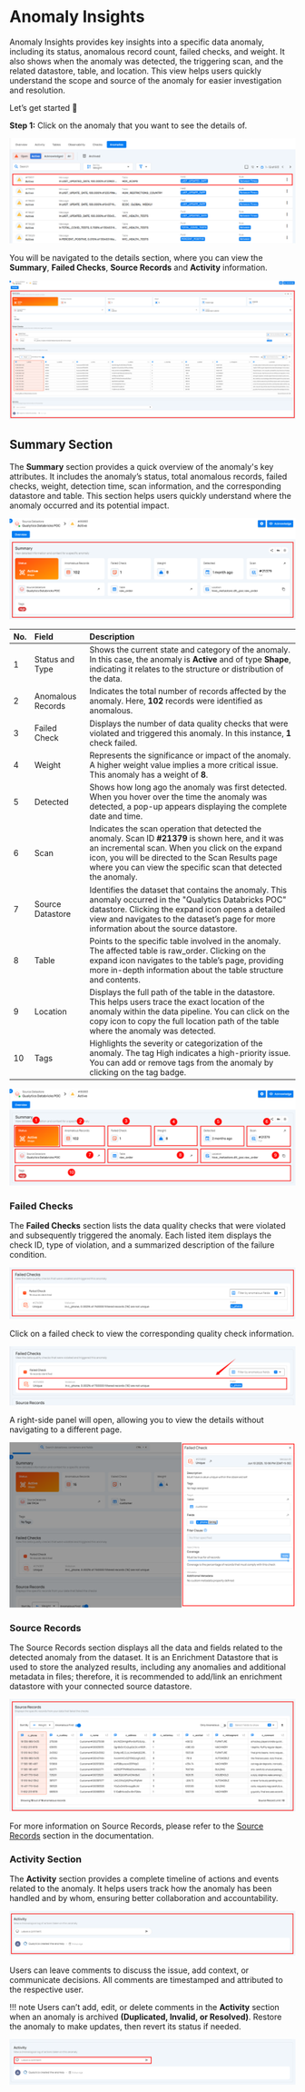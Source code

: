 # Anomaly Insights

Anomaly Insights provides key insights into a specific data anomaly, including its status, anomalous record count, failed checks, and weight. It also shows when the anomaly was detected, the triggering scan, and the related datastore, table, and location. This view helps users quickly understand the scope and source of the anomaly for easier investigation and resolution.

Let’s get started 🚀

**Step 1:** Click on the anomaly that you want to see the details of.

![anomaly-details](../assets/datastores/anomaly-insights/anomaly-details.png)

You will be navigated to the details section, where you can view the **Summary**, **Failed Checks**, **Source Records** and **Activity** information.

![anomaly-details-view](../assets/datastores/anomaly-insights/anomaly-details-view.png)

## Summary Section

The **Summary** section provides a quick overview of the anomaly's key attributes. It includes the anomaly’s status, total anomalous records, failed checks, weight, detection time, scan information, and the corresponding datastore and table. This section helps users quickly understand where the anomaly occurred and its potential impact.

![summary](../assets/datastores/anomaly-insights/summary.png)

| No. | Field | Description |
| :---- | :---- | :---- |
| 1 | Status and Type | Shows the current state and category of the anomaly. In this case, the anomaly is **Active** and of type **Shape**, indicating it relates to the structure or distribution of the data. |
| 2 | Anomalous Records | Indicates the total number of records affected by the anomaly. Here, **102** records were identified as anomalous. |
| 3 | Failed Check | Displays the number of data quality checks that were violated and triggered this anomaly. In this instance, **1** check failed. |
| 4 | Weight | Represents the significance or impact of the anomaly. A higher weight value implies a more critical issue. This anomaly has a weight of **8**. |
| 5 | Detected | Shows how long ago the anomaly was first detected. When you hover over the time the anomaly was detected, a pop-up appears displaying the complete date and time. |
| 6 | Scan | Indicates the scan operation that detected the anomaly. Scan ID **#21379** is shown here, and it was an incremental scan. When you click on the expand icon, you will be directed to the Scan Results page where you can view the specific scan that detected the anomaly. |
| 7 | Source Datastore | Identifies the dataset that contains the anomaly. This anomaly occurred in the "Qualytics Databricks POC" datastore. Clicking the expand icon opens a detailed view and navigates to the dataset’s page for more information about the source datastore. |
| 8 | Table | Points to the specific table involved in the anomaly. The affected table is raw_order. Clicking on the expand icon navigates to the table’s page, providing more in-depth information about the table structure and contents. |
| 9 | Location | Displays the full path of the table in the datastore. This helps users trace the exact location of the anomaly within the data pipeline. You can click on the copy icon to copy the full location path of the table where the anomaly was detected. |
| 10 | Tags | Highlights the severity or categorization of the anomaly. The tag High indicates a high-priority issue. You can add or remove tags from the anomaly by clicking on the tag badge. |

![summary-fields](../assets/datastores/anomaly-insights/summary-fields.png)

### Failed Checks

The **Failed Checks** section lists the data quality checks that were violated and subsequently triggered the anomaly. Each listed item displays the check ID, type of violation, and a summarized description of the failure condition.

![failed-checks-section](../assets/datastores/anomaly-insights/failed-checks-section.png)

Click on a failed check to view the corresponding quality check information.

![check](../assets/datastores/anomaly-insights/check.png)

A right-side panel will open, allowing you to view the details without navigating to a different page.

![right-panel](../assets/datastores/anomaly-insights/right-panel.png)

### Source Records

The Source Records section displays all the data and fields related to the detected anomaly from the dataset. It is an Enrichment Datastore that is used to store the analyzed results, including any anomalies and additional metadata in files; therefore, it is recommended to add/link an enrichment datastore with your connected source datastore.

![source-records](../assets/datastores/anomaly-insights/source-records.png)

For more information on Source Records, please refer to the [Source Records](source-record.md) section in the documentation.

### Activity Section

The **Activity** section provides a complete timeline of actions and events related to the anomaly. It helps users track how the anomaly has been handled and by whom, ensuring better collaboration and accountability.

![activity-section](../assets/datastores/anomaly-insights/activity-section.png)

Users can leave comments to discuss the issue, add context, or communicate decisions. All comments are timestamped and attributed to the respective user.

!!! note
    Users can’t add, edit, or delete comments in the **Activity** section when an anomaly is archived **(Duplicated, Invalid, or Resolved)**. Restore the anomaly to make updates, then revert its status if needed.

![comment](../assets/datastores/anomaly-insights/comment.png)
